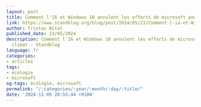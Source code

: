 ```yaml
---
layout: post
title: Comment l'IA et Windows 10 annulent les efforts de microsoft pour le climat
link: https://www.standblog.org/blog/post/2024/05/23/Comment-l-ia-et-Windows-10-annulent-les-efforts-de-microsoft-pour-le-climat
author: Tristan Nitot
published_date: 23/05/2024
description: Comment l'IA et Windows 10 annulent les efforts de microsoft pour le
  climat - Standblog
language: fr
categories:
- articles
tags:
- écologie
- microsoft
og-tags: écologie, microsoft
permalink: "/:categories/:year/:month/:day/:title/"
date: '2024-11-05 20:55:44 +0100'
---
```

